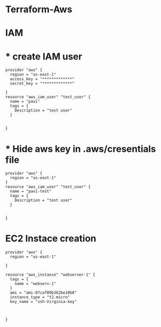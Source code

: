 # Terraform-Aws

# IAM
# * create IAM user
```
provider "aws" {
  region = "us-east-1"
  access_key = "*************"
  secret_key = "*************"
  
}
resource "aws_iam_user" "test_user" {
  name = "pavi"
  tags = {
    Description = "test user"
  }

  
}
```

# * Hide aws key in .aws/cresentials file 
```
provider "aws" {
  region = "us-east-1" 
}
resource "aws_iam_user" "test_user" {
  name = "pavi-test"
  tags = {
    Description = "test user"
  }

  
}
```


# EC2 Instace creation
```
provider "aws" {
  region = "us-east-1"
  
}

resource "aws_instance" "webserver-1" {
  tags = {
    name = "webserv-1"
  }
  ami = "ami-07caf09b362be10b8"
  instance_type = "t2.micro"
  key_name = "ssh-Virginia-key"
  

  
}
```
